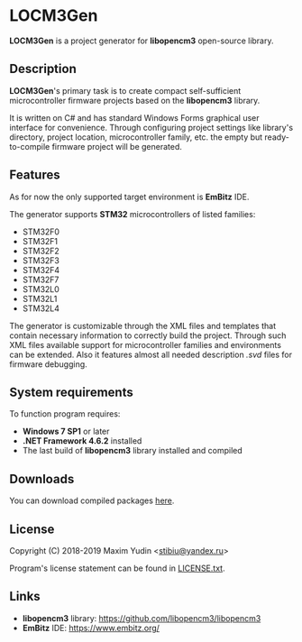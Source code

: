 # LOCM3Gen

**LOCM3Gen** is a project generator for **libopencm3** open-source
library.

Description
-----------

**LOCM3Gen**'s primary task is to create compact self-sufficient
microcontroller firmware projects based on the **libopencm3** library.

It is written on C# and has standard Windows Forms graphical user
interface for convenience. Through configuring project settings like
library's directory, project location, microcontroller family, etc. the
empty but ready-to-compile firmware project will be generated.

Features
--------

As for now the only supported target environment is **EmBitz** IDE.

The generator supports **STM32** microcontrollers of listed families:

* STM32F0
* STM32F1
* STM32F2
* STM32F3
* STM32F4
* STM32F7
* STM32L0
* STM32L1
* STM32L4

The generator is customizable through the XML files and templates that
contain necessary information to correctly build the project. Through
such XML files available support for microcontroller families and
environments can be extended. Also it features almost all needed
description *.svd* files for firmware debugging.

System requirements
-------------------

To function program requires:

* **Windows 7 SP1** or later
* **.NET Framework 4.6.2** installed
* The last build of **libopencm3** library installed and compiled

Downloads
---------

You can download compiled packages [here](https://gitlab.com/Egiraht/locm3gen/tags).

License
-------

Copyright (C) 2018-2019 Maxim Yudin <<stibiu@yandex.ru>>

Program's license statement can be found in [LICENSE.txt](LICENSE.txt).

Links
-----

* **libopencm3** library: <https://github.com/libopencm3/libopencm3>
* **EmBitz** IDE: <https://www.embitz.org/>
